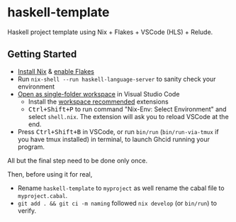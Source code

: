 # haskell-template

Haskell project template using Nix + Flakes + VSCode (HLS) + Relude.

## Getting Started

- [Install Nix](https://nixos.org/download.html) & [enable Flakes](https://nixos.wiki/wiki/Flakes)
- Run `nix-shell --run haskell-language-server` to sanity check your environment 
- [Open as single-folder workspace](https://code.visualstudio.com/docs/editor/workspaces#_singlefolder-workspaces) in Visual Studio Code
    - Install the [workspace recommended](https://code.visualstudio.com/docs/editor/extension-marketplace#_workspace-recommended-extensions) extensions
    - <kbd>Ctrl+Shift+P</kbd> to run command "Nix-Env: Select Environment" and select `shell.nix`. The extension will ask you to reload VSCode at the end.
- Press <kbd>Ctrl+Shift+B</kbd> in VSCode, or run `bin/run` (`bin/run-via-tmux` if you have tmux installed) in terminal, to launch Ghcid running your program.

All but the final step need to be done only once.

Then, before using it for real,

- Rename `haskell-template` to `myproject` as well rename the cabal file to `myproject.cabal`. 
- `git add . && git ci -m naming` followed `nix develop` (or `bin/run`) to verify.

